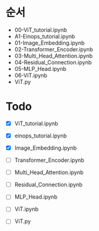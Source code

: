 # 순서

- 00-ViT_tutorial.ipynb
- A1-Einops_tutorial.ipynb
- 01-Image_Embedding.ipynb
- 02-Transformer_Encoder.ipynb
- 03-Multi_Head_Attention.ipynb
- 04-Residual_Connection.ipynb
- 05-MLP_Head.ipynb
- 06-ViT.ipynb
- ViT.py


# Todo
- [x] ViT_tutorial.ipynb
- [x] einops_tutorial.ipynb
- [x] Image_Embedding.ipynb
- [ ] Transformer_Encoder.ipynb
- [ ] Multi_Head_Attention.ipynb
- [ ] Residual_Connection.ipynb
- [ ] MLP_Head.ipynb
- [ ] ViT.ipynb
- [ ] ViT.py







